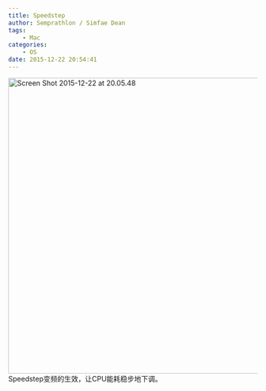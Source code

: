 ```yaml
---
title: Speedstep
author: Semprathlon / Simfae Dean
tags:
	- Mac
categories:
	- OS
date: 2015-12-22 20:54:41
---
```

<a href="__ASSETS_HOST_NAME__/2015/12/Screen-Shot-2015-12-22-at-20.05.48.png" rel="attachment wp-att-1561"><img src="__ASSETS_HOST_NAME__/2015/12/Screen-Shot-2015-12-22-at-20.05.48.png" alt="Screen Shot 2015-12-22 at 20.05.48" width="1091" height="599" class="alignnone size-full wp-image-1561" /></a>
Speedstep变频的生效，让CPU能耗稳步地下调。

